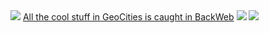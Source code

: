 <img src="https://web.archive.org/web/19970315044125im_/http://www1.geocities.com/pictures/sponsor/backweb_fly.gif">
<span style="text-decoration: underline;">All the cool stuff in GeoCities is caught in BackWeb</span> <font color="#0000FF">
<img src="https://web.archive.org/web/19970315042826im_/http://www1.geocities.com/pictures/new/home_mast_new_2.gif">
<img src="https://web.archive.org/web/19970315042834im_/http://www1.geocities.com/pictures/new/home_sidebar1.gif">
